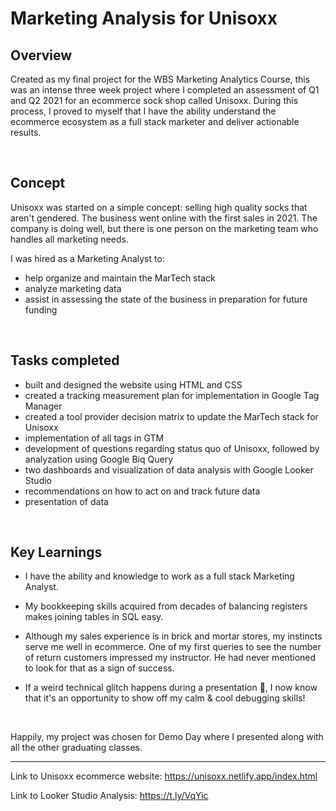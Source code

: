 # Marketing Analysis for Unisoxx

## Overview
Created as my final project for the WBS Marketing Analytics Course, this was an intense three week project where I completed an assessment of Q1 and Q2 2021 for an ecommerce sock shop called Unisoxx. During this process, I proved to myself that I have the ability understand the ecommerce ecosystem as a full stack marketer and deliver actionable results.

$~~~~~~~~~~$

## Concept

Unisoxx was started on a simple concept: selling high quality socks that aren't gendered. 
The business went online with the first sales in 2021. The company is doing well, but there is one person on the marketing team who handles all marketing needs.

I was hired as a Marketing Analyst to: 
- help organize and maintain the MarTech stack
- analyze marketing data 
- assist in assessing the state of the business in preparation for future funding

$~~~~~~~~~~$

## Tasks completed
- built and designed the website using HTML and CSS
- created a tracking measurement plan for implementation in Google Tag Manager
- created a tool provider decision matrix to update the MarTech stack for Unisoxx
- implementation of all tags in GTM
- development of questions regarding status quo of Unisoxx, followed by analyzation using Google Biq Query
- two dashboards and visualization of data analysis with Google Looker Studio
- recommendations on how to act on and track future data 
- presentation of data

$~~~~~~~~~~$

## Key Learnings

- I have the ability and knowledge to work as a full stack Marketing Analyst.
  
- My bookkeeping skills acquired from decades of balancing registers makes joining tables in SQL easy.

- Although my sales experience is in brick and mortar stores, my instincts serve me well in ecommerce. One of my first queries to see the number of return customers impressed my instructor. He had never mentioned to look for that as a sign of success.
- If a weird technical glitch happens during a presentation 😬, I now know that it's an opportunity to show off my calm & cool debugging skills!

$~~~~~~~~~~$

Happily, my project was chosen for Demo Day where I presented along with all the other graduating classes.

*****

Link to Unisoxx ecommerce website: https://unisoxx.netlify.app/index.html

Link to Looker Studio Analysis: https://t.ly/VqYic


